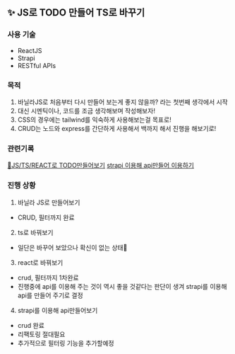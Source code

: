 ## ✨ JS로 TODO 만들어 TS로 바꾸기

### 사용 기술

- ReactJS
- Strapi
- RESTful APIs

### 목적

1. 바닐라JS로 처음부터 다시 만들어 보는게 좋지 않을까? 라는 첫번째 생각에서 시작
2. 대신 시멘틱이나, 코드를 조금 생각해보며 작성해보자!
3. CSS의 경우에는 tailwind를 익숙하게 사용해보는걸 목표로!
4. CRUD는 노드와 express를 간단하게 사용해서 백까지 해서 진행을 해보기로!

### 관련기록

[📝JS/TS/REACT로 TODO만들어보기](https://hellojisoo.notion.site/JS-TS-React-todo-a34535b5d7054671a8352bf0af7c77ab)
[strapi 이용해 api만들어 이용하기](https://hellojisoo.notion.site/strapi-todo-api-46fbfe00dea44d2ba5139dceec40d56b)

### 진행 상황

1. 바닐라 JS로 만들어보기

- CRUD, 필터까지 완료

2. ts로 바꿔보기

- 일단은 바꾸어 보았으나 확신이 없는 상태🤔

3. react로 바꿔보기

- crud, 필터까지 1차완료
- 진행중에 api를 이용해 주는 것이 역시 좋을 것같다는 판단이 생겨 strapi를 이용해 api를 만들어 주기로 결정

4. strapi를 이용해 api만들어보기

- crud 완료
- 리팩토링 절대필요
- 추가적으로 필터링 기능을 추가할예정
